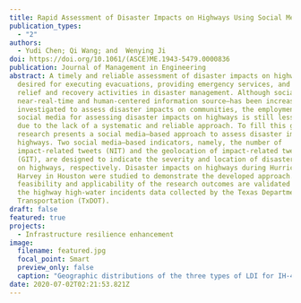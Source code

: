 ```yaml
---
title: Rapid Assessment of Disaster Impacts on Highways Using Social Media
publication_types:
  - "2"
authors:
  - Yudi Chen; Qi Wang; and  Wenying Ji
doi: https://doi.org/10.1061/(ASCE)ME.1943-5479.0000836
publication: Journal of Management in Engineering
abstract: A timely and reliable assessment of disaster impacts on highways is
  desired for executing evacuations, providing emergency services, and planning
  relief and recovery activities in disaster management. Although social media—a
  near-real-time and human-centered information source—has been increasingly
  investigated to assess disaster impacts on communities, the employment of
  social media for assessing disaster impacts on highways is still less explored
  due to the lack of a systematic and reliable approach. To fill this gap, this
  research presents a social media–based approach to assess disaster impacts on
  highways. Two social media–based indicators, namely, the number of
  impact-related tweets (NIT) and the geolocation of impact-related tweets
  (GIT), are designed to indicate the severity and location of disaster impacts
  on highways, respectively. Disaster impacts on highways during Hurricane
  Harvey in Houston were studied to demonstrate the developed approach. The
  feasibility and applicability of the research outcomes are validated through
  the highway high-water incidents data collected by the Texas Department of
  Transportation (TxDOT).
draft: false
featured: true
projects:
  - Infrastructure resilience enhancement
image:
  filename: featured.jpg
  focal_point: Smart
  preview_only: false
  caption: "Geographic distributions of the three types of LDI for IH-45 on Aug. 29th "
date: 2020-07-02T02:21:53.821Z
---
```

